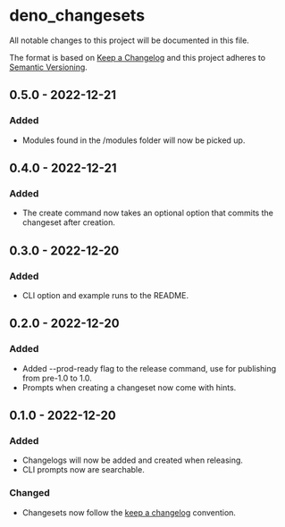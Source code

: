 # deno_changesets

All notable changes to this project will be documented in this file.

The format is based on [Keep a Changelog](http://keepachangelog.com/) and this
project adheres to [Semantic Versioning](http://semver.org/).

## 0.5.0 - 2022-12-21

### Added

- Modules found in the /modules folder will now be picked up.

## 0.4.0 - 2022-12-21

### Added

- The create command now takes an optional option that commits the changeset
  after creation.

## 0.3.0 - 2022-12-20

### Added

- CLI option and example runs to the README.

## 0.2.0 - 2022-12-20

### Added

- Added --prod-ready flag to the release command, use for publishing from
  pre-1.0 to 1.0.
- Prompts when creating a changeset now come with hints.

## 0.1.0 - 2022-12-20

### Added

- Changelogs will now be added and created when releasing.
- CLI prompts now are searchable.

### Changed

- Changesets now follow the [keep a changelog](https://keepachangelog.com)
  convention.
